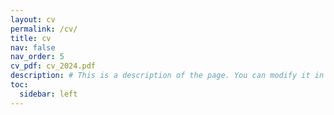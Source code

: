 ```yaml
---
layout: cv
permalink: /cv/
title: cv
nav: false
nav_order: 5
cv_pdf: cv_2024.pdf
description: # This is a description of the page. You can modify it in '_pages/cv.md'. You can also change or remove the top pdf download button.
toc:
  sidebar: left
---
```

